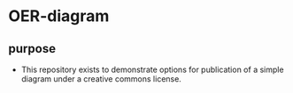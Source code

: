 # OER-diagram

## purpose

- This repository exists to demonstrate options for publication of a simple diagram under a creative commons license. 
